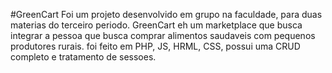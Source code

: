 #GreenCart
Foi um projeto desenvolvido em grupo na faculdade, para duas materias do terceiro periodo.
GreenCart eh um marketplace que busca integrar a pessoa que busca comprar alimentos saudaveis com pequenos produtores rurais.
foi feito em PHP, JS, HRML, CSS, possui uma CRUD completo e tratamento de sessoes.

